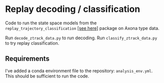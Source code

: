 # Replay decoding / classification

Code to run the state space models from the `replay_trajectory_classification` [[see here]](https://github.com/Eden-Kramer-Lab/replay_trajectory_classification/tree/c1be59a08d42ecb6485115c23accd2eeea05dc22) package on Axona type data.

Run `decode_ztrack_data.py` to run decoding. 
Run `classify_ztrack_data.py` to try replay classification.

## Requirements
I've added a conda environment file to the repository: `analysis_env.yml`. This should be sufficient to run the code.
